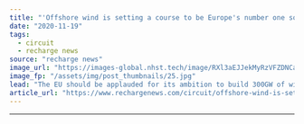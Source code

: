 ```yaml
---
title: "'Offshore wind is setting a course to be Europe's number one source of electricity'"
date: "2020-11-19"
tags: 
  - circuit
  - recharge news
source: "recharge news"
image_url: "https://images-global.nhst.tech/image/RXl3aEJJekMyRzVFZDNCaXp4cGNNaUZ2aU9kUkhvT2NhZERQNmxxTGtLVT0=/nhst/binary/c0cbb0044b3fd9353cb4f6ec87dca76e"
image_fp: "/assets/img/post_thumbnails/25.jpg"
lead: "The EU should be applauded for its ambition to build 300GW of wind at sea by 2050 – and its spotlighting of the capital spending on grids, ports and the supply chain needed to achieve it, writes Giles Dickson"
article_url: "https://www.rechargenews.com/circuit/offshore-wind-is-setting-a-course-to-be-europes-number-one-source-of-electricity/2-1-915529"
---
```


---
